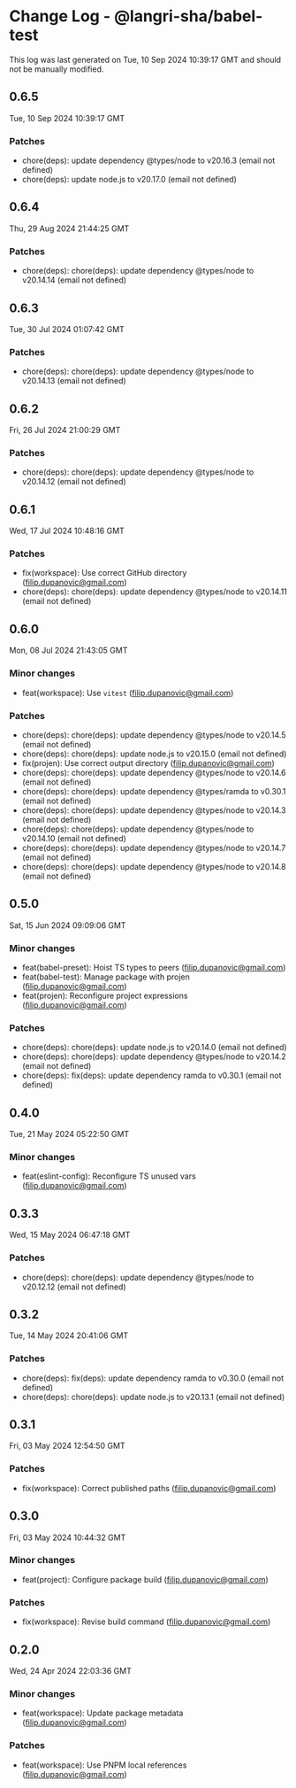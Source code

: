# Change Log - @langri-sha/babel-test

This log was last generated on Tue, 10 Sep 2024 10:39:17 GMT and should not be manually modified.

<!-- Start content -->

## 0.6.5

Tue, 10 Sep 2024 10:39:17 GMT

### Patches

- chore(deps): update dependency @types/node to v20.16.3 (email not defined)
- chore(deps): update node.js to v20.17.0 (email not defined)

## 0.6.4

Thu, 29 Aug 2024 21:44:25 GMT

### Patches

- chore(deps): chore(deps): update dependency @types/node to v20.14.14 (email not defined)

## 0.6.3

Tue, 30 Jul 2024 01:07:42 GMT

### Patches

- chore(deps): chore(deps): update dependency @types/node to v20.14.13 (email not defined)

## 0.6.2

Fri, 26 Jul 2024 21:00:29 GMT

### Patches

- chore(deps): chore(deps): update dependency @types/node to v20.14.12 (email not defined)

## 0.6.1

Wed, 17 Jul 2024 10:48:16 GMT

### Patches

- fix(workspace): Use correct GitHub directory (filip.dupanovic@gmail.com)
- chore(deps): chore(deps): update dependency @types/node to v20.14.11 (email not defined)

## 0.6.0

Mon, 08 Jul 2024 21:43:05 GMT

### Minor changes

- feat(workspace): Use `vitest` (filip.dupanovic@gmail.com)

### Patches

- chore(deps): chore(deps): update dependency @types/node to v20.14.5 (email not defined)
- chore(deps): chore(deps): update node.js to v20.15.0 (email not defined)
- fix(projen): Use correct output directory (filip.dupanovic@gmail.com)
- chore(deps): chore(deps): update dependency @types/node to v20.14.6 (email not defined)
- chore(deps): chore(deps): update dependency @types/ramda to v0.30.1 (email not defined)
- chore(deps): chore(deps): update dependency @types/node to v20.14.3 (email not defined)
- chore(deps): chore(deps): update dependency @types/node to v20.14.10 (email not defined)
- chore(deps): chore(deps): update dependency @types/node to v20.14.7 (email not defined)
- chore(deps): chore(deps): update dependency @types/node to v20.14.8 (email not defined)

## 0.5.0

Sat, 15 Jun 2024 09:09:06 GMT

### Minor changes

- feat(babel-preset): Hoist TS types to peers (filip.dupanovic@gmail.com)
- feat(babel-test): Manage package with projen (filip.dupanovic@gmail.com)
- feat(projen): Reconfigure project expressions (filip.dupanovic@gmail.com)

### Patches

- chore(deps): chore(deps): update node.js to v20.14.0 (email not defined)
- chore(deps): chore(deps): update dependency @types/node to v20.14.2 (email not defined)
- chore(deps): fix(deps): update dependency ramda to v0.30.1 (email not defined)

## 0.4.0

Tue, 21 May 2024 05:22:50 GMT

### Minor changes

- feat(eslint-config): Reconfigure TS unused vars (filip.dupanovic@gmail.com)

## 0.3.3

Wed, 15 May 2024 06:47:18 GMT

### Patches

- chore(deps): chore(deps): update dependency @types/node to v20.12.12 (email not defined)

## 0.3.2

Tue, 14 May 2024 20:41:06 GMT

### Patches

- chore(deps): fix(deps): update dependency ramda to v0.30.0 (email not defined)
- chore(deps): chore(deps): update node.js to v20.13.1 (email not defined)

## 0.3.1

Fri, 03 May 2024 12:54:50 GMT

### Patches

- fix(workspace): Correct published paths (filip.dupanovic@gmail.com)

## 0.3.0

Fri, 03 May 2024 10:44:32 GMT

### Minor changes

- feat(project): Configure package build (filip.dupanovic@gmail.com)

### Patches

- fix(workspace): Revise build command (filip.dupanovic@gmail.com)

## 0.2.0

Wed, 24 Apr 2024 22:03:36 GMT

### Minor changes

- feat(workspace): Update package metadata (filip.dupanovic@gmail.com)

### Patches

- feat(workspace): Use PNPM local references (filip.dupanovic@gmail.com)

